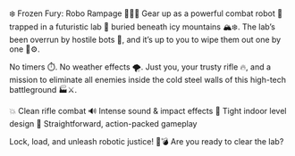 ❄️ Frozen Fury: Robo Rampage 🤖🔫💥
Gear up as a powerful combat robot 🤖 trapped in a futuristic lab 🧪 buried beneath icy mountains 🏔️❄️. The lab’s been overrun by hostile bots 🤬, and it’s up to you to wipe them out one by one 🔫⚙️.

No timers ⏱️. No weather effects 🌪️. Just you, your trusty rifle 🔥, and a mission to eliminate all enemies inside the cold steel walls of this high-tech battleground 🏭⚔️.

💥 Clean rifle combat
🔊 Intense sound & impact effects
🚷 Tight indoor level design
🎯 Straightforward, action-packed gameplay

Lock, load, and unleash robotic justice! 🔩💣 Are you ready to clear the lab?
